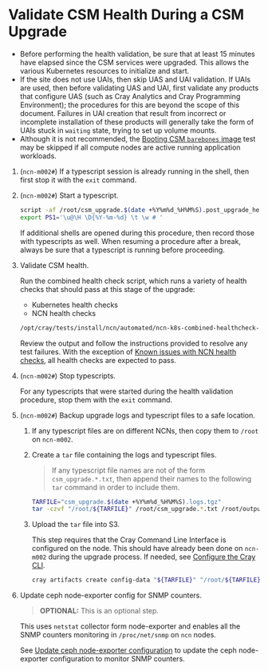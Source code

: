 # Validate CSM Health During a CSM Upgrade

- Before performing the health validation, be sure that at least 15 minutes have elapsed
  since the CSM services were upgraded. This allows the various Kubernetes resources to
  initialize and start.
- If the site does not use UAIs, then skip UAS and UAI validation. If UAIs are used, then
  before validating UAS and UAI, first validate any products that configure UAS (such as
  Cray Analytics and Cray Programming Environment); the procedures for this are
  beyond the scope of this document. Failures in UAI creation that result
  from incorrect or incomplete installation of these products will generally take the form of UAIs stuck in
  `waiting` state, trying to set up volume mounts.
- Although it is not recommended, the [Booting CSM `barebones` image](../operations/validate_csm_health.md#5-booting-csm-barebones-image)
  test may be skipped if all compute nodes are active running application workloads.

1. (`ncn-m002#`) If a typescript session is already running in the shell, then first stop it with the `exit` command.

1. (`ncn-m002#`) Start a typescript.

    ```bash
    script -af /root/csm_upgrade.$(date +%Y%m%d_%H%M%S).post_upgrade_health_validation.txt
    export PS1='\u@\H \D{%Y-%m-%d} \t \w # '
    ```

    If additional shells are opened during this procedure, then record those with typescripts as well. When resuming a procedure
    after a break, always be sure that a typescript is running before proceeding.

1. Validate CSM health.

    Run the combined health check script, which runs a variety of health checks that should pass at this stage of the upgrade:

    - Kubernetes health checks
    - NCN health checks

    ```bash
    /opt/cray/tests/install/ncn/automated/ncn-k8s-combined-healthcheck-post-service-upgrade
    ```

    Review the output and follow the instructions provided to resolve any test failures. With the exception of
    [Known issues with NCN health checks](../troubleshooting/known_issues/issues_with_ncn_health_checks.md),
    all health checks are expected to pass.

1. (`ncn-m002#`) Stop typescripts.

    For any typescripts that were started during the health validation procedure, stop them with the `exit` command.

1. (`ncn-m002#`) Backup upgrade logs and typescript files to a safe location.

    1. If any typescript files are on different NCNs, then copy them to `/root` on `ncn-m002`.

    1. Create a `tar` file containing the logs and typescript files.

        > If any typescript file names are not of the form `csm_upgrade.*.txt`, then append their names
        > to the following `tar` command in order to include them.

        ```bash
        TARFILE="csm_upgrade.$(date +%Y%m%d_%H%M%S).logs.tgz"
        tar -czvf "/root/${TARFILE}" /root/csm_upgrade.*.txt /root/output.log
        ```

    1. Upload the `tar` file into S3.

        This step requires that the Cray Command Line Interface is configured on the node. This should have already
        been done on `ncn-m002` during the upgrade process. If needed, see [Configure the Cray CLI](../operations/configure_cray_cli.md).

        ```bash
        cray artifacts create config-data "${TARFILE}" "/root/${TARFILE}"
        ```

1. Update ceph node-exporter config for SNMP counters.

    > **OPTIONAL:** This is an optional step.

    This uses `netstat` collector form node-exporter and enables all the SNMP counters monitoring in `/proc/net/snmp` on `ncn` nodes.

    See [Update ceph node-exporter configuration](../operations/utility_storage/update_ceph_node_exporter_config.md) to update the ceph node-exporter configuration to monitor SNMP counters.
